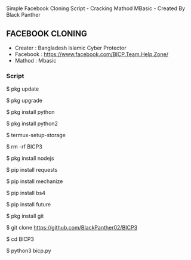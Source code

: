 # 
Simple Facebook Cloning Script - Cracking Mathod MBasic - Created By Black Panther 

## FACEBOOK CLONING
   - Creater : Bangladesh Islamic Cyber Protector
   - Facebook : https://www.facebook.com/BICP.Team.Help.Zone/
   - Mathod : Mbasic

### Script 
 $ pkg update
 
 $ pkg upgrade
 
 $ pkg install python
 
 $ pkg install python2
 
 $ termux-setup-storage 
 
 $ rm -rf BICP3
 
 $ pkg install nodejs 
 
 $ pip install requests
 
 $ pip install mechanize
 
 $ pip install bs4
 
 $ pip install future      
 
 $ pkg install git
 
 $ git clone https://github.com/BlackPanther02/BICP3
 
 $ cd BICP3
 
 $ python3 bicp.py
